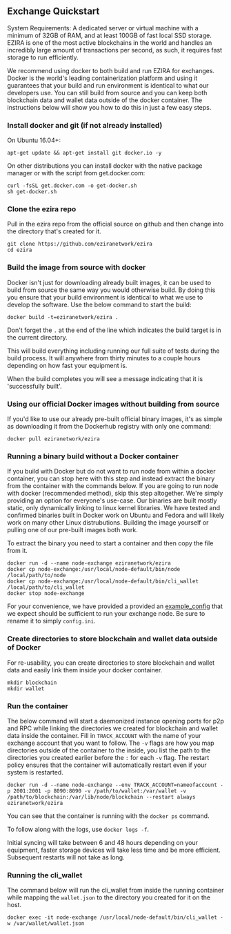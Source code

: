 Exchange Quickstart
-------------------

System Requirements: A dedicated server or virtual machine with a minimum of 32GB of RAM, and at least 100GB of fast local SSD storage. EZIRA is one of the most active blockchains in the world and handles an incredibly large amount of transactions per second, as such, it requires fast storage to run efficiently.

We recommend using docker to both build and run EZIRA for exchanges. Docker is the world's leading containerization platform and using it guarantees that your build and run environment is identical to what our developers use. You can still build from source and you can keep both blockchain data and wallet data outside of the docker container. The instructions below will show you how to do this in just a few easy steps.

### Install docker and git (if not already installed)

On Ubuntu 16.04+:
```
apt-get update && apt-get install git docker.io -y
```

On other distributions you can install docker with the native package manager or with the script from get.docker.com:
```
curl -fsSL get.docker.com -o get-docker.sh
sh get-docker.sh
```

### Clone the ezira repo

Pull in the ezira repo from the official source on github and then change into the directory that's created for it.
```
git clone https://github.com/eziranetwork/ezira
cd ezira
```

### Build the image from source with docker

Docker isn't just for downloading already built images, it can be used to build from source the same way you would otherwise build. By doing this you ensure that your build environment is identical to what we use to develop the software. Use the below command to start the build:

```
docker build -t=eziranetwork/ezira .
```

Don't forget the `.` at the end of the line which indicates the build target is in the current directory.

This will build everything including running our full suite of tests during the build process. It will anywhere from thirty minutes to a couple hours depending on how fast your equipment is.

When the build completes you will see a message indicating that it is 'successfully built'.

### Using our official Docker images without building from source

If you'd like to use our already pre-built official binary images, it's as simple as downloading it from the Dockerhub registry with only one command:

```
docker pull eziranetwork/ezira
```

### Running a binary build without a Docker container

If you build with Docker but do not want to run node from within a docker container, you can stop here with this step and instead extract the binary from the container with the commands below. If you are going to run node with docker (recommended method), skip this step altogether. We're simply providing an option for everyone's use-case. Our binaries are built mostly static, only dynamically linking to linux kernel libraries. We have tested and confirmed binaries built in Docker work on Ubuntu and Fedora and will likely work on many other Linux distrubutions. Building the image yourself or pulling one of our pre-built images both work.

To extract the binary you need to start a container and then copy the file from it.

```
docker run -d --name node-exchange eziranetwork/ezira
docker cp node-exchange:/usr/local/node-default/bin/node /local/path/to/node
docker cp node-exchange:/usr/local/node-default/bin/cli_wallet /local/path/to/cli_wallet
docker stop node-exchange
```

For your convenience, we have provided a provided an [example\_config](example\_config.ini) that we expect should be sufficient to run your exchange node. Be sure to rename it to simply `config.ini`.

### Create directories to store blockchain and wallet data outside of Docker

For re-usability, you can create directories to store blockchain and wallet data and easily link them inside your docker container.

```
mkdir blockchain
mkdir wallet
```

### Run the container

The below command will start a daemonized instance opening ports for p2p and RPC  while linking the directories we created for blockchain and wallet data inside the container. Fill in `TRACK_ACCOUNT` with the name of your exchange account that you want to follow. The `-v` flags are how you map directories outside of the container to the inside, you list the path to the directories you created earlier before the `:` for each `-v` flag. The restart policy ensures that the container will automatically restart even if your system is restarted.

```
docker run -d --name node-exchange --env TRACK_ACCOUNT=nameofaccount -p 2001:2001 -p 8090:8090 -v /path/to/wallet:/var/wallet -v /path/to/blockchain:/var/lib/node/blockchain --restart always eziranetwork/ezira
```

You can see that the container is running with the `docker ps` command.

To follow along with the logs, use `docker logs -f`.

Initial syncing will take between 6 and 48 hours depending on your equipment, faster storage devices will take less time and be more efficient. Subsequent restarts will not take as long.

### Running the cli_wallet

The command below will run the cli_wallet from inside the running container while mapping the `wallet.json` to the directory you created for it on the host.

```
docker exec -it node-exchange /usr/local/node-default/bin/cli_wallet -w /var/wallet/wallet.json
```
